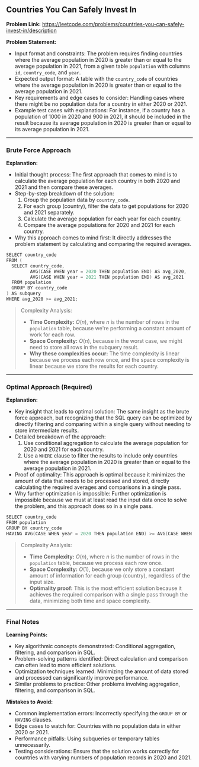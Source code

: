## Countries You Can Safely Invest In
**Problem Link:** https://leetcode.com/problems/countries-you-can-safely-invest-in/description

**Problem Statement:**
- Input format and constraints: The problem requires finding countries where the average population in 2020 is greater than or equal to the average population in 2021, from a given table `population` with columns `id`, `country_code`, and `year`.
- Expected output format: A table with the `country_code` of countries where the average population in 2020 is greater than or equal to the average population in 2021.
- Key requirements and edge cases to consider: Handling cases where there might be no population data for a country in either 2020 or 2021.
- Example test cases with explanations: For instance, if a country has a population of 1000 in 2020 and 900 in 2021, it should be included in the result because its average population in 2020 is greater than or equal to its average population in 2021.

---

### Brute Force Approach
**Explanation:**
- Initial thought process: The first approach that comes to mind is to calculate the average population for each country in both 2020 and 2021 and then compare these averages.
- Step-by-step breakdown of the solution:
  1. Group the population data by `country_code`.
  2. For each group (country), filter the data to get populations for 2020 and 2021 separately.
  3. Calculate the average population for each year for each country.
  4. Compare the average populations for 2020 and 2021 for each country.
- Why this approach comes to mind first: It directly addresses the problem statement by calculating and comparing the required averages.

```cpp
SELECT country_code
FROM (
  SELECT country_code,
         AVG(CASE WHEN year = 2020 THEN population END) AS avg_2020,
         AVG(CASE WHEN year = 2021 THEN population END) AS avg_2021
  FROM population
  GROUP BY country_code
) AS subquery
WHERE avg_2020 >= avg_2021;
```

> Complexity Analysis:
> - **Time Complexity:** $O(n)$, where $n$ is the number of rows in the `population` table, because we're performing a constant amount of work for each row.
> - **Space Complexity:** $O(n)$, because in the worst case, we might need to store all rows in the subquery result.
> - **Why these complexities occur:** The time complexity is linear because we process each row once, and the space complexity is linear because we store the results for each country.

---

### Optimal Approach (Required)
**Explanation:**
- Key insight that leads to optimal solution: The same insight as the brute force approach, but recognizing that the SQL query can be optimized by directly filtering and comparing within a single query without needing to store intermediate results.
- Detailed breakdown of the approach:
  1. Use conditional aggregation to calculate the average population for 2020 and 2021 for each country.
  2. Use a `WHERE` clause to filter the results to include only countries where the average population in 2020 is greater than or equal to the average population in 2021.
- Proof of optimality: This approach is optimal because it minimizes the amount of data that needs to be processed and stored, directly calculating the required averages and comparisons in a single pass.
- Why further optimization is impossible: Further optimization is impossible because we must at least read the input data once to solve the problem, and this approach does so in a single pass.

```cpp
SELECT country_code
FROM population
GROUP BY country_code
HAVING AVG(CASE WHEN year = 2020 THEN population END) >= AVG(CASE WHEN year = 2021 THEN population END);
```

> Complexity Analysis:
> - **Time Complexity:** $O(n)$, where $n$ is the number of rows in the `population` table, because we process each row once.
> - **Space Complexity:** $O(1)$, because we only store a constant amount of information for each group (country), regardless of the input size.
> - **Optimality proof:** This is the most efficient solution because it achieves the required comparison with a single pass through the data, minimizing both time and space complexity.

---

### Final Notes

**Learning Points:**
- Key algorithmic concepts demonstrated: Conditional aggregation, filtering, and comparison in SQL.
- Problem-solving patterns identified: Direct calculation and comparison can often lead to more efficient solutions.
- Optimization techniques learned: Minimizing the amount of data stored and processed can significantly improve performance.
- Similar problems to practice: Other problems involving aggregation, filtering, and comparison in SQL.

**Mistakes to Avoid:**
- Common implementation errors: Incorrectly specifying the `GROUP BY` or `HAVING` clauses.
- Edge cases to watch for: Countries with no population data in either 2020 or 2021.
- Performance pitfalls: Using subqueries or temporary tables unnecessarily.
- Testing considerations: Ensure that the solution works correctly for countries with varying numbers of population records in 2020 and 2021.